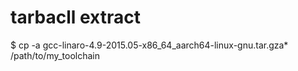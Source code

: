 # tarbacll extract
$ cp -a gcc-linaro-4.9-2015.05-x86_64_aarch64-linux-gnu.tar.gza* /path/to/my_toolchain

